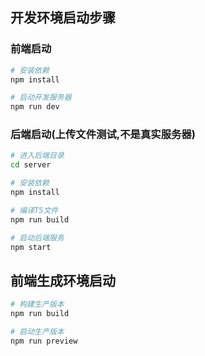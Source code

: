 ## 开发环境启动步骤

### 前端启动

```bash
# 安装依赖
npm install

# 启动开发服务器
npm run dev
```

### 后端启动(上传文件测试,不是真实服务器)

```bash
# 进入后端目录
cd server

# 安装依赖
npm install

# 编译TS文件
npm run build

# 启动后端服务
npm start
```

## 前端生成环境启动

```bash
# 构建生产版本
npm run build

# 启动生产版本
npm run preview
```
